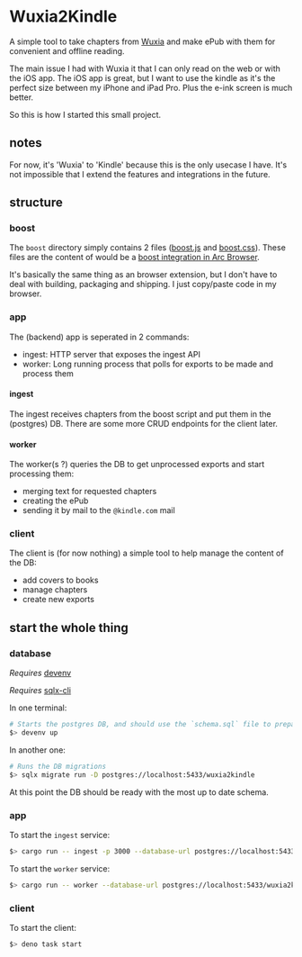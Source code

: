 # Wuxia2Kindle

A simple tool to take chapters from [Wuxia](https://www.wuxiaworld.com/) and make ePub with
them for convenient and offline reading.

The main issue I had with Wuxia it that I can only read on the web or with the iOS app.
The iOS app is great, but I want to use the kindle as it's the perfect size between my
iPhone and iPad Pro. Plus the e-ink screen is much better.

So this is how I started this small project.

## notes

For now, it's 'Wuxia' to 'Kindle' because this is the only usecase I have. It's not impossible that
I extend the features and integrations in the future.

## structure

### boost

The `boost` directory simply contains 2 files ([boost.js](boost/boost.js) and [boost.css](boost/boost.css)).
These files are the content of would be a [boost integration in Arc Browser](https://arc.net/boosts).

It's basically the same thing as an browser extension, but I don't have to deal with building, packaging and
shipping. I just copy/paste code in my browser.

### app

The (backend) app is seperated in 2 commands:
- ingest: HTTP server that exposes the ingest API
- worker: Long running process that polls for exports to be made and process them

#### ingest

The ingest receives chapters from the boost script and put them in the (postgres) DB.
There are some more CRUD endpoints for the client later.

#### worker

The worker(s ?) queries the DB to get unprocessed exports and start processing them:
- merging text for requested chapters
- creating the ePub
- sending it by mail to the `@kindle.com` mail

### client

The client is (for now nothing) a simple tool to help manage the content of the DB:
- add covers to books
- manage chapters
- create new exports

## start the whole thing

### database

_Requires_ [devenv](https://devenv.sh/)

_Requires_ [sqlx-cli](https://lib.rs/crates/sqlx-cli)

In one terminal:
```bash
# Starts the postgres DB, and should use the `schema.sql` file to prepare it. If not, bummer.
$> devenv up
```

In another one:
```bash
# Runs the DB migrations
$> sqlx migrate run -D postgres://localhost:5433/wuxia2kindle
```

At this point the DB should be ready with the most up to date schema.


### app

To start the `ingest` service:
```bash
$> cargo run -- ingest -p 3000 --database-url postgres://localhost:5433/wuxia2kindle
```

To start the `worker` service:
```bash
$> cargo run -- worker --database-url postgres://localhost:5433/wuxia2kindle --smtp-server "127.0.0.1" --smtp-port 1025 --smtp-user "your@email.com" -smtp-password "your_secure_passwd" --send-to "yourkindle@kindle.com"
```


### client

To start the client:
```bash
$> deno task start
```

